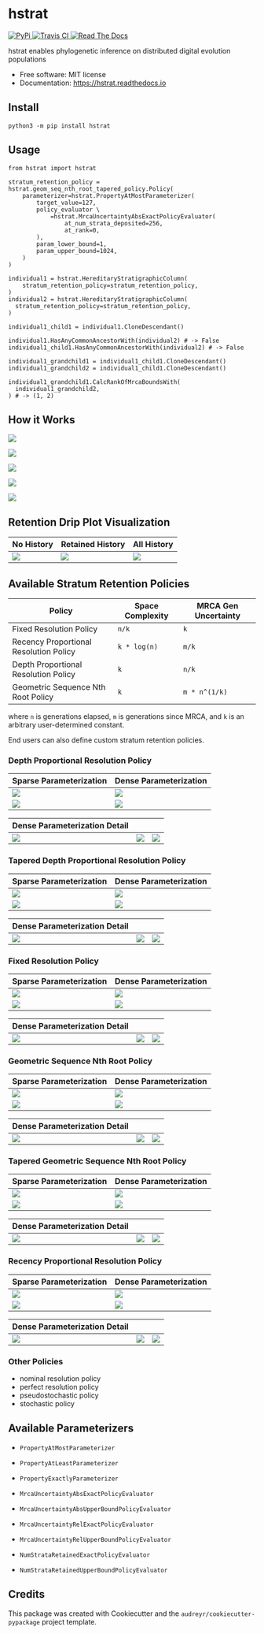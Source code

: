 # hstrat

[
  ![PyPi](https://img.shields.io/pypi/v/hstrat.svg)
](https://pypi.python.org/pypi/hstrat)
[
  ![Travis CI](https://img.shields.io/travis/mmore500/hstrat.svg)
](https://travis-ci.com/mmore500/hstrat)
[
  ![Read The Docs](https://readthedocs.org/projects/hstrat/badge/?version=latest)
](https://hstrat.readthedocs.io/en/latest/?badge=latest)

hstrat enables phylogenetic inference on distributed digital evolution populations

* Free software: MIT license
* Documentation: <https://hstrat.readthedocs.io>

## Install

`python3 -m pip install hstrat`

## Usage

```python3
from hstrat import hstrat

stratum_retention_policy = hstrat.geom_seq_nth_root_tapered_policy.Policy(
    parameterizer=hstrat.PropertyAtMostParameterizer(
        target_value=127,
        policy_evaluator \
            =hstrat.MrcaUncertaintyAbsExactPolicyEvaluator(
                at_num_strata_deposited=256,
                at_rank=0,
        ),
        param_lower_bound=1,
        param_upper_bound=1024,
    )
)

individual1 = hstrat.HereditaryStratigraphicColumn(
    stratum_retention_policy=stratum_retention_policy,
)
individual2 = hstrat.HereditaryStratigraphicColumn(
  stratum_retention_policy=stratum_retention_policy,
)

individual1_child1 = individual1.CloneDescendant()

individual1.HasAnyCommonAncestorWith(individual2) # -> False
individual1_child1.HasAnyCommonAncestorWith(individual2) # -> False

individual1_grandchild1 = individual1_child1.CloneDescendant()
individual1_grandchild2 = individual1_child1.CloneDescendant()

individual1_grandchild1.CalcRankOfMrcaBoundsWith(
  individual1_grandchild2,
) # -> (1, 2)
```


## How it Works

![](docs/assets/bitstring_inference.png)

![](docs/assets/stratigraph_inference.png)

![](docs/assets/pruning.png)

![](docs/assets/pruning_intensity.png)

![](docs/assets/pruning_distribution.png)

## Retention Drip Plot Visualization

| No History | Retained History | All History |
|------------|------------------|-------------|
| ![](docs/assets/a=stratum_retention_dripplot+extant_history=False+extinct_history=False+extinct_placeholders=True+num_generations=256+policy=tapered-depth-proportional-resolution-stratum-retention-policy-resolution-4+ext=.gif) | ![](docs/assets/a=stratum_retention_dripplot+extant_history=True+extinct_history=False+extinct_placeholders=True+num_generations=256+policy=tapered-depth-proportional-resolution-stratum-retention-policy-resolution-4+ext=.gif) | ![](docs/assets/a=stratum_retention_dripplot+extant_history=True+extinct_history=True+extinct_placeholders=False+num_generations=256+policy=tapered-depth-proportional-resolution-stratum-retention-policy-resolution-4+ext=.gif) |

## Available Stratum Retention Policies

| Policy                                 | Space Complexity | MRCA Gen Uncertainty |
|----------------------------------------|------------------|----------------------|
| Fixed Resolution Policy                | `n/k`            | `k`                  |
| Recency Proportional Resolution Policy | `k * log(n)`     | `m/k`                |
| Depth Proportional Resolution Policy   | `k`              | `n/k`                |
| Geometric Sequence Nth Root Policy     | `k`              | `m * n^(1/k)`        |

where `n` is generations elapsed, `m` is generations since MRCA, and `k` is an arbitrary user-determined constant.

End users can also define custom stratum retention policies.

### Depth Proportional Resolution Policy

| Sparse Parameterization | Dense Parameterization |
|-------------------------|------------------------|
| ![](docs/assets/a=policy_panel_plot+num_generations=256+policy=depth-proportional-resolution-stratum-retention-policy-resolution-2+ext=.gif) | ![](docs/assets/a=policy_panel_plot+num_generations=256+policy=depth-proportional-resolution-stratum-retention-policy-resolution-8+ext=.gif) |
| ![](docs/assets/num_generations=256+policy=depth-proportional-resolution-stratum-retention-policy-resolution-2+viz=stratum-retention-dripplot+ext=.png) | ![](docs/assets/num_generations=256+policy=depth-proportional-resolution-stratum-retention-policy-resolution-8+viz=stratum-retention-dripplot+ext=.png) |

| Dense Parameterization Detail | | |
| ------------------------------|-|-|
| ![](docs/assets/num_generations=256+policy=depth-proportional-resolution-stratum-retention-policy-resolution-8+viz=strata-retained-num-lineplot+ext=.png) | ![](docs/assets/num_generations=256+policy=depth-proportional-resolution-stratum-retention-policy-resolution-8+viz=mrca-uncertainty-absolute-barplot+ext=.png) | ![](docs/assets/num_generations=256+policy=depth-proportional-resolution-stratum-retention-policy-resolution-8+viz=mrca-uncertainty-relative-barplot+ext=.png) |

### Tapered Depth Proportional Resolution Policy

| Sparse Parameterization | Dense Parameterization |
|-------------------------|------------------------|
| ![](docs/assets/a=policy_panel_plot+num_generations=256+policy=tapered-depth-proportional-resolution-stratum-retention-policy-resolution-1+ext=.gif) | ![](docs/assets/a=policy_panel_plot+num_generations=256+policy=tapered-depth-proportional-resolution-stratum-retention-policy-resolution-7+ext=.gif) |
| ![](docs/assets/num_generations=256+policy=tapered-depth-proportional-resolution-stratum-retention-policy-resolution-1+viz=stratum-retention-dripplot+ext=.png) | ![](docs/assets/num_generations=256+policy=tapered-depth-proportional-resolution-stratum-retention-policy-resolution-7+viz=stratum-retention-dripplot+ext=.png) |

| Dense Parameterization Detail | | |
| ------------------------------|-|-|
| ![](docs/assets/num_generations=256+policy=tapered-depth-proportional-resolution-stratum-retention-policy-resolution-7+viz=strata-retained-num-lineplot+ext=.png) | ![](docs/assets/num_generations=256+policy=tapered-depth-proportional-resolution-stratum-retention-policy-resolution-7+viz=mrca-uncertainty-absolute-barplot+ext=.png) | ![](docs/assets/num_generations=256+policy=tapered-depth-proportional-resolution-stratum-retention-policy-resolution-7+viz=mrca-uncertainty-relative-barplot+ext=.png) |

### Fixed Resolution Policy

| Sparse Parameterization | Dense Parameterization |
|-------------------------|------------------------|
| ![](docs/assets/a=policy_panel_plot+num_generations=256+policy=fixed-resolution-stratum-retention-policy-resolution-128+ext=.gif) | ![](docs/assets/a=policy_panel_plot+num_generations=256+policy=fixed-resolution-stratum-retention-policy-resolution-32+ext=.gif) |
| ![](docs/assets/num_generations=256+policy=fixed-resolution-stratum-retention-policy-resolution-128+viz=stratum-retention-dripplot+ext=.png) | ![](docs/assets/num_generations=256+policy=fixed-resolution-stratum-retention-policy-resolution-32+viz=stratum-retention-dripplot+ext=.png) |

| Dense Parameterization Detail | | |
| ------------------------------|-|-|
![](docs/assets/num_generations=256+policy=fixed-resolution-stratum-retention-policy-resolution-32+viz=strata-retained-num-lineplot+ext=.png) | ![](docs/assets/num_generations=256+policy=fixed-resolution-stratum-retention-policy-resolution-32+viz=mrca-uncertainty-absolute-barplot+ext=.png) | ![](docs/assets/num_generations=256+policy=fixed-resolution-stratum-retention-policy-resolution-32+viz=mrca-uncertainty-relative-barplot+ext=.png) |

### Geometric Sequence Nth Root Policy

| Sparse Parameterization | Dense Parameterization |
|-------------------------|------------------------|
| ![](docs/assets/a=policy_panel_plot+num_generations=256+policy=nth-root-geometric-sequence-stratum-retention-policy-degree-6-interspersal-2+ext=.gif) | ![](docs/assets/a=policy_panel_plot+num_generations=256+policy=nth-root-geometric-sequence-stratum-retention-policy-degree-1024-interspersal-2+ext=.gif) |
| ![](docs/assets/num_generations=256+policy=nth-root-geometric-sequence-stratum-retention-policy-degree-6-interspersal-2+viz=stratum-retention-dripplot+ext=.png) | ![](docs/assets/num_generations=256+policy=nth-root-geometric-sequence-stratum-retention-policy-degree-1024-interspersal-2+viz=stratum-retention-dripplot+ext=.png) |

| Dense Parameterization Detail | | |
| ------------------------------|-|-|
| ![](docs/assets/num_generations=256+policy=nth-root-geometric-sequence-stratum-retention-policy-degree-1024-interspersal-2+viz=strata-retained-num-lineplot+ext=.png) | ![](docs/assets/num_generations=256+policy=nth-root-geometric-sequence-stratum-retention-policy-degree-1024-interspersal-2+viz=mrca-uncertainty-absolute-barplot+ext=.png) | ![](docs/assets/num_generations=256+policy=nth-root-geometric-sequence-stratum-retention-policy-degree-1024-interspersal-2+viz=mrca-uncertainty-relative-barplot+ext=.png) |

### Tapered Geometric Sequence Nth Root Policy

| Sparse Parameterization | Dense Parameterization |
|-------------------------|------------------------|
| ![](docs/assets/a=policy_panel_plot+num_generations=256+policy=tapered-nth-root-geometric-sequence-stratum-retention-policy-degree-1-interspersal-2+ext=.gif) | ![](docs/assets/a=policy_panel_plot+num_generations=256+policy=tapered-nth-root-geometric-sequence-stratum-retention-policy-degree-4-interspersal-2+ext=.gif)
| ![](docs/assets/num_generations=256+policy=tapered-nth-root-geometric-sequence-stratum-retention-policy-degree-1-interspersal-2+viz=stratum-retention-dripplot+ext=.png) | ![](docs/assets/num_generations=256+policy=tapered-nth-root-geometric-sequence-stratum-retention-policy-degree-4-interspersal-2+viz=stratum-retention-dripplot+ext=.png) |

| Dense Parameterization Detail | | |
| ------------------------------|-|-|
| ![](docs/assets/num_generations=256+policy=tapered-nth-root-geometric-sequence-stratum-retention-policy-degree-4-interspersal-2+viz=strata-retained-num-lineplot+ext=.png) | ![](docs/assets/num_generations=256+policy=tapered-nth-root-geometric-sequence-stratum-retention-policy-degree-4-interspersal-2+viz=mrca-uncertainty-absolute-barplot+ext=.png) | ![](docs/assets/num_generations=256+policy=tapered-nth-root-geometric-sequence-stratum-retention-policy-degree-4-interspersal-2+viz=mrca-uncertainty-relative-barplot+ext=.png) |

### Recency Proportional Resolution Policy

| Sparse Parameterization | Dense Parameterization |
|-------------------------|------------------------|
| ![](docs/assets/a=policy_panel_plot+num_generations=256+policy=recency-proportional-resolution-stratum-retention-policy-resolution-0+ext=.gif) | ![](docs/assets/a=policy_panel_plot+num_generations=256+policy=recency-proportional-resolution-stratum-retention-policy-resolution-6+ext=.gif) |
| ![](docs/assets/num_generations=256+policy=recency-proportional-resolution-stratum-retention-policy-resolution-0+viz=stratum-retention-dripplot+ext=.png) | ![](docs/assets/num_generations=256+policy=recency-proportional-resolution-stratum-retention-policy-resolution-6+viz=stratum-retention-dripplot+ext=.png) |

| Dense Parameterization Detail | | |
| ------------------------------|-|-|
| ![](docs/assets/num_generations=256+policy=recency-proportional-resolution-stratum-retention-policy-resolution-6+viz=strata-retained-num-lineplot+ext=.png) | ![](docs/assets/num_generations=256+policy=recency-proportional-resolution-stratum-retention-policy-resolution-6+viz=mrca-uncertainty-absolute-barplot+ext=.png) |  ![](docs/assets/num_generations=256+policy=recency-proportional-resolution-stratum-retention-policy-resolution-6+viz=mrca-uncertainty-relative-barplot+ext=.png) |

### Other Policies

* nominal resolution policy
* perfect resolution policy
* pseudostochastic policy
* stochastic policy

## Available Parameterizers

* `PropertyAtMostParameterizer`
* `PropertyAtLeastParameterizer`
* `PropertyExactlyParameterizer`


* `MrcaUncertaintyAbsExactPolicyEvaluator`
* `MrcaUncertaintyAbsUpperBoundPolicyEvaluator`
* `MrcaUncertaintyRelExactPolicyEvaluator`
* `MrcaUncertaintyRelUpperBoundPolicyEvaluator`
* `NumStrataRetainedExactPolicyEvaluator`
* `NumStrataRetainedUpperBoundPolicyEvaluator`

## Credits

This package was created with Cookiecutter and the `audreyr/cookiecutter-pypackage` project template.
